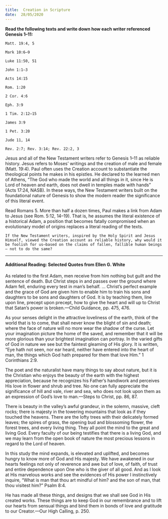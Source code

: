 ```yaml
---
title:  Creation in Scripture
date:  28/05/2020
---
```


**Read the following texts and write down how each writer referenced Genesis 1–11:**

`Matt. 19:4, 5`

`Mark 10:6–9`

`Luke 11:50, 51`

`John 1:1–3`

`Acts 14:15`

`Rom. 1:20`

`2 Cor. 4:6`

`Eph. 3:9`

`1 Tim. 2:12–15`

`James 3:9`

`1 Pet. 3:20`

`Jude 11, 14`

`Rev. 2:7; Rev. 3:14; Rev. 22:2, 3`

Jesus and all of the New Testament writers refer to Genesis 1–11 as reliable history. Jesus refers to Moses’ writings and the creation of male and female (Matt. 19:4). Paul often uses the Creation account to substantiate the theological points he makes in his epistles. He declared to the learned men of Athens, “The God who made the world and all things in it, since He is Lord of heaven and earth, does not dwell in temples made with hands” (Acts 17:24, NASB). In these ways, the New Testament writers built on the foundational nature of Genesis to show the modern reader the significance of this literal event.

Read Romans 5. More than half a dozen times, Paul makes a link from Adam to Jesus (see Rom. 5:12, 14–19). That is, he assumes the literal existence of a historical Adam, a position that becomes fatally compromised when an evolutionary model of origins replaces a literal reading of the texts.

`If the New Testament writers, inspired by the Holy Spirit and Jesus Himself, viewed the Creation account as reliable history, why would it be foolish for us—based on the claims of fallen, fallible human beings— not to do the same?`

---

#### Additional Reading: Selected Quotes from Ellen G. White

As related to the first Adam, men receive from him nothing but guilt and the sentence of death. But Christ steps in and passes over the ground where Adam fell, enduring every test in man’s behalf. … Christ’s perfect example and the grace of God are given him to enable him to train his sons and daughters to be sons and daughters of God. It is by teaching them, line upon line, precept upon precept, how to give the heart and will up to Christ that Satan’s power is broken.—Child Guidance, pp. 475, 476.

As your senses delight in the attractive loveliness of the earth, think of the world that is to come, that shall never know the blight of sin and death; where the face of nature will no more wear the shadow of the curse. Let your imagination picture the home of the saved, and remember that it will be more glorious than your brightest imagination can portray. In the varied gifts of God in nature we see but the faintest gleaming of His glory. It is written, “Eye hath not seen, nor ear heard, neither have entered into the heart of man, the things which God hath prepared for them that love Him.” 1 Corinthians 2:9.

The poet and the naturalist have many things to say about nature, but it is the Christian who enjoys the beauty of the earth with the highest appreciation, because he recognizes his Father’s handiwork and perceives His love in flower and shrub and tree. No one can fully appreciate the significance of hill and vale, river and sea, who does not look upon them as an expression of God’s love to man.—Steps to Christ, pp. 86, 87.

There is beauty in the valley’s awful grandeur, in the solemn, massive, cleft rocks; there is majesty in the towering mountains that look as if they touched the heavens. There are the lofty trees with their delicately formed leaves; the spires of grass, the opening bud and blossoming flower, the forest trees, and every living thing. They all point the mind to the great and living God. Every faculty of our being testifies that there is a living God, and we may learn from the open book of nature the most precious lessons in regard to the Lord of heaven.

In this study the mind expands, is elevated and uplifted, and becomes hungry to know more of God and His majesty. We have awakened in our hearts feelings not only of reverence and awe but of love, of faith, of trust and entire dependence upon One who is the giver of all good. And as I look at His marvelous works and see the evidences of His power I instinctively inquire, “What is man that thou art mindful of him? and the son of man, that thou visitest him?” Psalm 8:4.

He has made all these things, and designs that we shall see God in His created works. These things are to keep God in our remembrance and to lift our hearts from sensual things and bind them in bonds of love and gratitude to our Creator.—Our High Calling, p. 250.